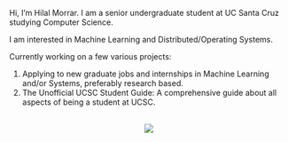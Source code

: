 Hi, I’m Hilal Morrar. I am a senior undergraduate student at UC Santa Cruz studying Computer Science. 

I am interested in Machine Learning and Distributed/Operating Systems.

Currently working on a few various projects:
1. Applying to new graduate jobs and internships in Machine Learning and/or Systems, preferably research based.
2. The Unofficial UCSC Student Guide: A comprehensive guide about all aspects of being a student at UCSC.

<p align="center">
  <br>
  <img src="https://github-readme-stats.vercel.app/api/top-langs/?username=hamorrar&langs_count=10&theme=dark">
</p>
